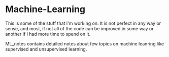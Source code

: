 # Machine-Learning

This is some of the stuff that I'm working on. It is not perfect in any way or sense, and most, if not all of the code can be improved in some way or another if I had more time to spend on it.

ML_notes contains detailed notes about few topics on machine leanring like supervised and unsupervised learning.
